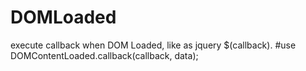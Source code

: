 # DOMLoaded
execute callback when DOM Loaded, like as jquery $(callback).
#use
DOMContentLoaded.callback(callback, data);
